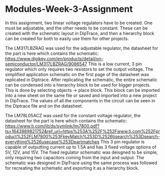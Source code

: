 # Modules-Week-3-Assignment

In this assignment, two linear voltage regulators have to be created. One must be adjustable, and the other needs to be constant. These can be created with the schematic layout in DipTrace, and then a hierarchy block can be created for both to easily use them for other projects.

The LM317LBZRAG was used for the adjustable regulator, the datasheet for the part is here which contains the schematic: https://www.digikey.com/en/products/detail/on-semiconductor/LM317LBZRAG/9086547
This is a low current, 3 pin regulator which only requires two resistors to set the output voltage. The simplified application schematic on the first page of the datasheet was replicated in Diptrace. After replicating the schematic, the entire schematic can be condensed into a hierarchy block to be used for bigger projects. This is done by selecting objects -> place block. This block can be imported into a new sheet on the same file or saved and imported into a new project in DipTrace. The values of all the components in the circuit can be seen in the Diptrace file and on the datasheet.

The LM78L05ACZ was used for the constant voltage regulator, the datasheet for the part is here which contains the schematic: https://www.ti.com/lit/ds/symlink/lm7800.pdf?ts=1643989821752&ref_url=https%253A%252F%252Fwww.ti.com%252Fproduct%252FLM7800%253FkeyMatch%253D%2526tisearch%253Dsearch-everything%2526usecase%253Dpartmatches
This 3 pin regulator is capable of outputting current up to 1.5A and has 3 fixed voltage options of 5V, 12V, and 15V. The fixed regulator schematic was deisgned to be simple, only requiring two capacitors coming from the input and output. The schematic was designed in DipTrace using the same process was followed for recreating the schematic and exporting it as a hierarchy block. 
